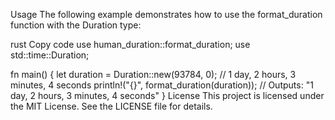 Usage
The following example demonstrates how to use the format_duration function with the Duration type:

rust
Copy code
use human_duration::format_duration;
use std::time::Duration;

fn main() {
    let duration = Duration::new(93784, 0); // 1 day, 2 hours, 3 minutes, 4 seconds
    println!("{}", format_duration(duration)); 
    // Outputs: "1 day, 2 hours, 3 minutes, 4 seconds"
}
License
This project is licensed under the MIT License. See the LICENSE file for details.

